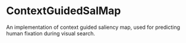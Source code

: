 # ContextGuidedSalMap
An implementation of context guided saliency map, used for predicting human fixation during visual search.
